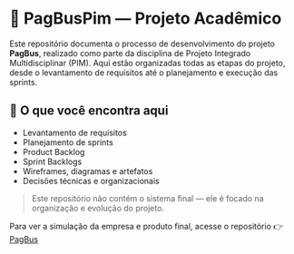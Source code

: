 # 📌 PagBusPim — Projeto Acadêmico

Este repositório documenta o processo de desenvolvimento do projeto **PagBus**, realizado como parte da disciplina de Projeto Integrado Multidisciplinar (PIM). Aqui estão organizadas todas as etapas do projeto, desde o levantamento de requisitos até o planejamento e execução das sprints.

## 📁 O que você encontra aqui

- Levantamento de requisitos
- Planejamento de sprints
- Product Backlog
- Sprint Backlogs
- Wireframes, diagramas e artefatos
- Decisões técnicas e organizacionais

> Este repositório não contém o sistema final — ele é focado na organização e evolução do projeto.

Para ver a simulação da empresa e produto final, acesse o repositório 👉 [PagBus](https://github.com/InfinityWare/PagBus)
